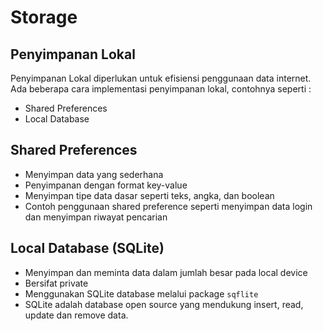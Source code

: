 # Storage

## Penyimpanan Lokal
Penyimpanan Lokal diperlukan untuk efisiensi penggunaan data internet. Ada beberapa cara implementasi penyimpanan lokal, contohnya seperti :
- Shared Preferences
- Local Database

## Shared Preferences
- Menyimpan data yang sederhana
- Penyimpanan dengan format key-value
- Menyimpan tipe data dasar seperti teks, angka, dan boolean
- Contoh penggunaan shared preference seperti menyimpan data login dan menyimpan riwayat pencarian

## Local Database (SQLite)
- Menyimpan dan meminta data dalam jumlah besar pada local device
- Bersifat private
- Menggunakan SQLite database melalui package `sqflite`
- SQLite adalah database open source yang mendukung insert, read, update dan remove data.
